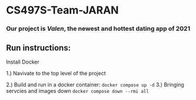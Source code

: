 
# CS497S-Team-JARAN

### Our project is _Valen_, the newest and **hottest** dating app of 2021

## Run instructions:

Install Docker

1.) Navivate to the top level of the project

2.) Build and run in a docker container:
    `docker compose up -d`
3.) Bringing servcies and images down
    `docker compose down --rmi all`

